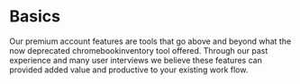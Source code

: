 # Basics

Our premium account features are tools that go above and beyond what the now deprecated chromebookinventory tool offered.
Through our past experience and many user interviews we believe these features can provided added value and productive to your existing work flow.
